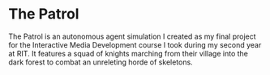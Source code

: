 # The Patrol

The Patrol is an autonomous agent simulation I created as my final project for the Interactive Media Development course I took during my second year at RIT. It features a squad of knights marching from their village into the dark forest to combat an unreleting horde of skeletons.
